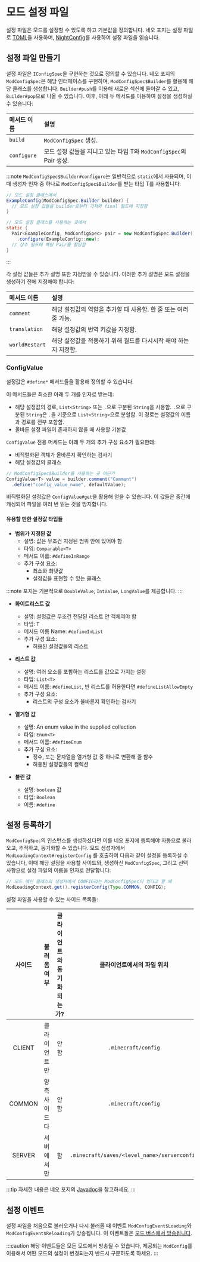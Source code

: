 모드 설정 파일
=============

설정 파일은 모드를 설정할 수 있도록 하고 기본값을 정의합니다. 네오 포지는 설정 파일로 [TOML][toml]을 사용하며, [NightConfig][nightconfig]를 사용하여 설정 파일을 읽습니다.

설정 파일 만들기
------------------------

설정 파일은 `IConfigSpec`을 구현하는 것으로 정의할 수 있습니다. 네오 포지의 `ModConfigSpec`은 해당 인터페이스를 구현하며, `ModConfigSpec$Builder`를 활용해 해당 클래스를 생성합니다. `Builder#push`를 이용해 새로운 섹션에 들어갈 수 있고, `Builder#pop`으로 나올 수 있습니다. 이후, 아래 두 메서드를 이용하여 설정을 생성하실 수 있습니다:

| 메서드 이름      | 설명                                               |
|:------------|:-------------------------------------------------|
| `build`     | `ModConfigSpec` 생성.                              |
| `configure` | 모드 설정 값들을 지니고 있는 타입 T와 `ModConfigSpec`의 Pair 생성. |

:::note
`ModConfigSpec$Builder#configure`는 일반적으로 `static`에서 사용되며, 이때 생성자 인자 중 하나로 `ModConfigSpec$Builder`를 받는 타입 T를 사용합니다:

```java
// 모드 설정 클래스에서
ExampleConfig(ModConfigSpec.Builder builder) {
  // 모드 설정 값들을 builder로부터 가져와 final 필드에 지정함
}

// 모드 설정 클래스를 사용하는 곳에서
static {
  Pair<ExampleConfig, ModConfigSpec> pair = new ModConfigSpec.Builder()
    .configure(ExampleConfig::new);
  // 상수 필드에 해당 Pair를 할당함
}
```
:::

각 설정 값들은 추가 설명 또한 지정받을 수 있습니다. 이러한 추가 설명은 모드 설정을 생성하기 전에 지정해야 합니다:

| 메서드 이름         | 설명                                     |
|:---------------|:---------------------------------------|
| `comment`      | 해당 설정값의 역할을 추가할 때 사용함. 한 줄 또는 여러 줄 가능. |
| `translation`  | 해당 설정값의 번역 키값을 지정함.                    |
| `worldRestart` | 해당 설정값을 적용하기 위해 월드를 다시시작 해야 하는지 지정함.   |

### ConfigValue

설정값은 `#define*` 메서드들을 활용해 정의할 수 있습니다.

이 메서드들은 최소한 아래 두 개를 인자로 받는데:

* 해당 설정값의 경로, `List<String>` 또는 `.`으로 구분된 `String`을 사용함. `.`으로 구분된 `String`은 `.`을 기준으로 `List<String>`으로 분할함. 이 경로는 설정값의 이름과 경로를 전부 포함함.
* 올바른 설정 파일이 존재하지 않을 때 사용할 기본값

`ConfigValue` 전용 머세드는 아래 두 개의 추가 구성 요소가 필요한데:

* 비직렬화된 객체가 올바른지 확인하는 검사기
* 해당 설정값의 클래스

```java
// ModConfigSpec$Builder를 사용하는 곳 어딘가
ConfigValue<T> value = builder.comment("Comment")
  .define("config_value_name", defaultValue);
```

비직렬화된 설정값은 `ConfigValue#get`을 활용해 얻을 수 있습니다. 이 값들은 중간에 캐싱되어 파일을 여러 번 읽는 것을 방지합니다.

#### 유용할 만한 설정값 타입들

* **범위가 지정된 값**
    * 설명: 값은 무조건 지정된 범위 안에 있어야 함
    * 타입: `Comparable<T>`
    * 메서드 이름: `#defineInRange`
    * 추가 구성 요소:
        * 최소와 최댓값
        * 설정값을 표현할 수 있는 클래스

:::note
포지는 기본적으로 `DoubleValue`, `IntValue`, `LongValue`를 제공합니다.
:::

* **화이트리스트 값**
    * 설명: 설정값은 무조건 전달된 리스트 안 객체여야 함
    * 타입: `T`
    * 메서드 이름 Name: `#defineInList`
    * 추가 구성 요소:
        * 허용된 설정값들의 리스트

* **리스트 값**
    * 설명: 여러 요소를 포함하는 리스트를 값으로 가지는 설정
    * 타입: `List<T>`
    * 메서드 이름: `#defineList`, 빈 리스트를 허용한다면 `#defineListAllowEmpty`
    * 추가 구성 요소:
        * 리스트의 구성 요소가 올바른지 확인하는 검사기

* **열거형 값**
    * 설명: An enum value in the supplied collection
    * 타입: `Enum<T>`
    * 메서드 이름: `#defineEnum`
    * 추가 구성 요소:
        * 정수, 또는 문자열을 열거형 값 중 하나로 변환해 줄 함수
        * 허용된 설정값들의 컬렉션

* **불린 값**
    * 설명: `boolean` 값
    * 타입: `Boolean`
    * 이름: `#define`

설정 등록하기
---------------------------

`ModConfigSpec`의 인스턴스를 생성하셨다면 이를 네오 포지에 등록해야 자동으로 불러오고, 추적하고, 동기화할 수 있습니다. 모드 생성자에서 `ModLoadingContext#registerConfig` 를 호출하여 다음과 같이 설정을 등록하실 수 있습니다, 이때 해당 설정을 사용할 사이드와, 생성하신 `ModConfigSpec`, 그리고 선택 사항으로 설정 파일의 이름을 인자로 전달합니다:

```java
// 모드 메인 클래스의 생성자에서 CONFIG라는 ModConfigSpec이 있다고 할 때
ModLoadingContext.get().registerConfig(Type.COMMON, CONFIG);
```

설정 파일을 사용할 수 있는 사이드 목록들:

|  사이드   |  불러옴 여부  | 클라이언트와 동기화 되는가? |                클라이언트에서의 파일 위치                |             서버에서의 파일 위치              | 파일 접미사    |
|:------:|:--------:|:---------------:|:--------------------------------------------:|:------------------------------------:|:----------|
| CLIENT |  클라이언트만  |       안 함       |             `.minecraft/config`              |                 N/A                  | `-client` |
| COMMON | 양측 사이드 다 |       안 함       |             `.minecraft/config`              |       `<server_folder>/config`       | `-common` |
| SERVER |  서버에서만   |        함        | `.minecraft/saves/<level_name>/serverconfig` | `<server_folder>/world/serverconfig` | `-server` |

:::tip
자세한 내용은 네오 포지의 [Javadoc][type]을 참고하세요.
:::

설정 이벤트
--------------------

설정 파일을 처음으로 불러오거나 다시 불러올 때 이벤트 `ModConfigEvent$Loading`와 `ModConfigEvent$Reloading`가 방송됩니다. 이 이벤트들은 [모드 버스에서 방송됩니다][events].

:::caution
해당 이벤트들은 모든 모드에서 방송될 수 있습니다, 제공되는 `ModConfig`를 이용해서 어떤 모드의 설정이 변경되는지 반드시 구분하도록 하세요.
:::

[toml]: https://toml.io/ko/v1.0.0
[nightconfig]: https://github.com/TheElectronWill/night-config
[type]: https://github.com/neoforged/FancyModLoader/blob/19d6326b810233e683f1beb3d28e41372e1e89d1/core/src/main/java/net/neoforged/fml/config/ModConfig.java#L83-L111
[events]: ../concepts/events.md#이벤트-핸들러-만들기
